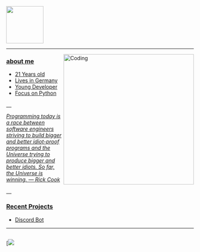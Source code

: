  
<div id="header" align="left">
  <img src="https://media.giphy.com/media/M9gbBd9nbDrOTu1Mqx/giphy.gif" width="100"/>
<div id="badges">
  <a href="your-linkedin-URL">
</div>
   <img src="https://komarev.com/ghpvc/?username=your-github-username&style=flat-square&color=blue" alt=""/>
 
 
  
- - - - - - - - -
<img align="right" alt="Coding" width="350" src="https://img1.picmix.com/output/stamp/normal/3/4/0/3/1163043_6cfd8.gif">

### about me

- 21 Years old
- Lives in Germany
- Young Developer
- Focus on Python

&emsp;

*Programming today is a race between software engineers striving to build bigger and better idiot-proof programs and the Universe trying to produce bigger and better idiots. So far, the Universe is winning. ― Rick Cook*

&emsp;
 

 ### Recent Projects
  - Discord Bot
- - - - - - - - - - 
 

 
##
[![](https://github-readme-stats.vercel.app/api?username=SickHr&show_icons=true&theme=dracula)
